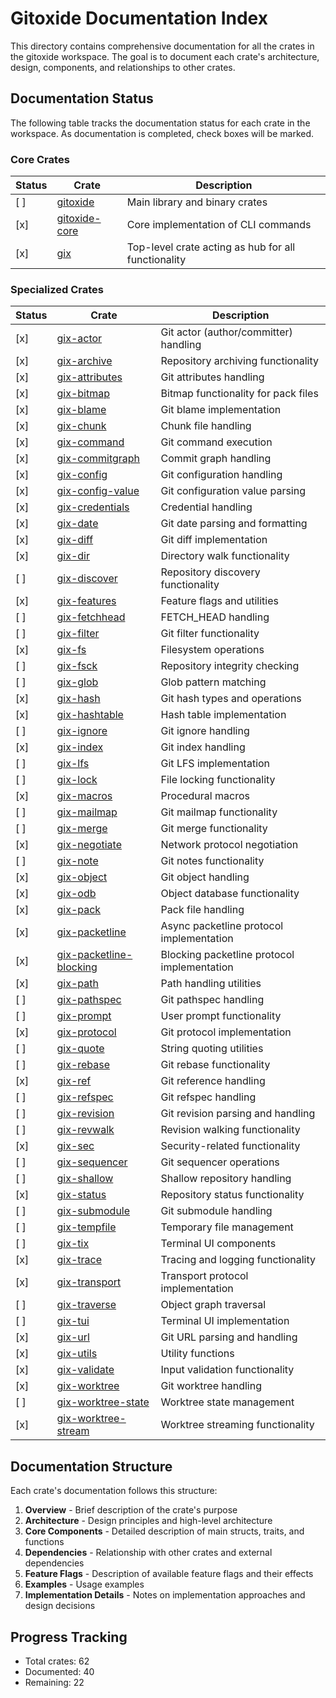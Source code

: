 # Gitoxide Documentation Index

This directory contains comprehensive documentation for all the crates in the gitoxide workspace. The goal is to document each crate's architecture, design, components, and relationships to other crates.

## Documentation Status

The following table tracks the documentation status for each crate in the workspace. As documentation is completed, check boxes will be marked.

### Core Crates

| Status | Crate | Description |
|--------|-------|-------------|
| [ ] | [gitoxide](./gitoxide/) | Main library and binary crates |
| [x] | [gitoxide-core](./gitoxide-core/) | Core implementation of CLI commands |
| [x] | [gix](./gix/) | Top-level crate acting as hub for all functionality |

### Specialized Crates

| Status | Crate | Description |
|--------|-------|-------------|
| [x] | [gix-actor](./gix-actor/) | Git actor (author/committer) handling |
| [x] | [gix-archive](./gix-archive/) | Repository archiving functionality |
| [x] | [gix-attributes](./gix-attributes/) | Git attributes handling |
| [x] | [gix-bitmap](./gix-bitmap/) | Bitmap functionality for pack files |
| [x] | [gix-blame](./gix-blame/) | Git blame implementation |
| [x] | [gix-chunk](./gix-chunk/) | Chunk file handling |
| [x] | [gix-command](./gix-command/) | Git command execution |
| [x] | [gix-commitgraph](./gix-commitgraph/) | Commit graph handling |
| [x] | [gix-config](./gix-config/) | Git configuration handling |
| [x] | [gix-config-value](./gix-config-value/) | Git configuration value parsing |
| [x] | [gix-credentials](./gix-credentials/) | Credential handling |
| [x] | [gix-date](./gix-date/) | Git date parsing and formatting |
| [x] | [gix-diff](./gix-diff/) | Git diff implementation |
| [x] | [gix-dir](./gix-dir/) | Directory walk functionality |
| [ ] | [gix-discover](./gix-discover/) | Repository discovery functionality |
| [x] | [gix-features](./gix-features/) | Feature flags and utilities |
| [ ] | [gix-fetchhead](./gix-fetchhead/) | FETCH_HEAD handling |
| [ ] | [gix-filter](./gix-filter/) | Git filter functionality |
| [x] | [gix-fs](./gix-fs/) | Filesystem operations |
| [ ] | [gix-fsck](./gix-fsck/) | Repository integrity checking |
| [ ] | [gix-glob](./gix-glob/) | Glob pattern matching |
| [x] | [gix-hash](./gix-hash/) | Git hash types and operations |
| [x] | [gix-hashtable](./gix-hashtable/) | Hash table implementation |
| [ ] | [gix-ignore](./gix-ignore/) | Git ignore handling |
| [x] | [gix-index](./gix-index/) | Git index handling |
| [ ] | [gix-lfs](./gix-lfs/) | Git LFS implementation |
| [ ] | [gix-lock](./gix-lock/) | File locking functionality |
| [x] | [gix-macros](./gix-macros/) | Procedural macros |
| [ ] | [gix-mailmap](./gix-mailmap/) | Git mailmap functionality |
| [ ] | [gix-merge](./gix-merge/) | Git merge functionality |
| [x] | [gix-negotiate](./gix-negotiate/) | Network protocol negotiation |
| [ ] | [gix-note](./gix-note/) | Git notes functionality |
| [x] | [gix-object](./gix-object/) | Git object handling |
| [x] | [gix-odb](./gix-odb/) | Object database functionality |
| [x] | [gix-pack](./gix-pack/) | Pack file handling |
| [x] | [gix-packetline](./gix-packetline/) | Async packetline protocol implementation |
| [x] | [gix-packetline-blocking](./gix-packetline-blocking/) | Blocking packetline protocol implementation |
| [x] | [gix-path](./gix-path/) | Path handling utilities |
| [ ] | [gix-pathspec](./gix-pathspec/) | Git pathspec handling |
| [ ] | [gix-prompt](./gix-prompt/) | User prompt functionality |
| [x] | [gix-protocol](./gix-protocol/) | Git protocol implementation |
| [ ] | [gix-quote](./gix-quote/) | String quoting utilities |
| [ ] | [gix-rebase](./gix-rebase/) | Git rebase functionality |
| [x] | [gix-ref](./gix-ref/) | Git reference handling |
| [ ] | [gix-refspec](./gix-refspec/) | Git refspec handling |
| [ ] | [gix-revision](./gix-revision/) | Git revision parsing and handling |
| [ ] | [gix-revwalk](./gix-revwalk/) | Revision walking functionality |
| [x] | [gix-sec](./gix-sec/) | Security-related functionality |
| [ ] | [gix-sequencer](./gix-sequencer/) | Git sequencer operations |
| [ ] | [gix-shallow](./gix-shallow/) | Shallow repository handling |
| [x] | [gix-status](./gix-status/) | Repository status functionality |
| [ ] | [gix-submodule](./gix-submodule/) | Git submodule handling |
| [ ] | [gix-tempfile](./gix-tempfile/) | Temporary file management |
| [ ] | [gix-tix](./gix-tix/) | Terminal UI components |
| [x] | [gix-trace](./gix-trace/) | Tracing and logging functionality |
| [x] | [gix-transport](./gix-transport/) | Transport protocol implementation |
| [ ] | [gix-traverse](./gix-traverse/) | Object graph traversal |
| [ ] | [gix-tui](./gix-tui/) | Terminal UI implementation |
| [x] | [gix-url](./gix-url/) | Git URL parsing and handling |
| [x] | [gix-utils](./gix-utils/) | Utility functions |
| [x] | [gix-validate](./gix-validate/) | Input validation functionality |
| [x] | [gix-worktree](./gix-worktree/) | Git worktree handling |
| [ ] | [gix-worktree-state](./gix-worktree-state/) | Worktree state management |
| [x] | [gix-worktree-stream](./gix-worktree-stream/) | Worktree streaming functionality |

## Documentation Structure

Each crate's documentation follows this structure:

1. **Overview** - Brief description of the crate's purpose
2. **Architecture** - Design principles and high-level architecture
3. **Core Components** - Detailed description of main structs, traits, and functions
4. **Dependencies** - Relationship with other crates and external dependencies
5. **Feature Flags** - Description of available feature flags and their effects
6. **Examples** - Usage examples
7. **Implementation Details** - Notes on implementation approaches and design decisions

## Progress Tracking

- Total crates: 62
- Documented: 40
- Remaining: 22
